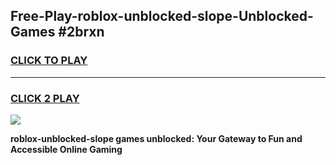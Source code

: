 
## Free-Play-roblox-unblocked-slope-Unblocked-Games #2brxn
<h3>
<a href="https://news.freeplayer.one?title=roblox-unblocked-slope&ref=8M">CLICK TO PLAY</a></h3>
<hr>

<h3>
<a href="https://news.freeplayer.one?title=roblox-unblocked-slope&ref=8M">CLICK 2 PLAY</a>
  
</h3>

<a href="https://news.freeplayer.one?title=roblox-unblocked-slope&ref=8M"><img src="https://clearcache.store/games.png"></a>


**roblox-unblocked-slope games unblocked: Your Gateway to Fun and Accessible Online Gaming**
